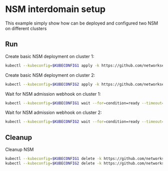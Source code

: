 # NSM interdomain setup


This example simply show how can be deployed and configured two NSM on different clusters

## Run

Create basic NSM deployment on cluster 1:

```bash
kubectl --kubeconfig=$KUBECONFIG1 apply -k https://github.com/networkservicemesh/deployments-k8s/examples/interdomain/nsm/cluster1?ref=92f87355edd4fd11b270f8f6d88159b8025c6032
```

Create basic NSM deployment on cluster 2:

```bash
kubectl --kubeconfig=$KUBECONFIG2 apply -k https://github.com/networkservicemesh/deployments-k8s/examples/interdomain/nsm/cluster2?ref=92f87355edd4fd11b270f8f6d88159b8025c6032
```

Wait for NSM admission webhook on cluster 1:

```bash
kubectl --kubeconfig=$KUBECONFIG1 wait --for=condition=ready --timeout=1m pod -n nsm-system -l app=admission-webhook-k8s
```

Wait for NSM admission webhook on cluster 2:

```bash
kubectl --kubeconfig=$KUBECONFIG2 wait --for=condition=ready --timeout=1m pod -n nsm-system -l app=admission-webhook-k8s
```

## Cleanup

Cleanup NSM
```bash
kubectl --kubeconfig=$KUBECONFIG1 delete -k https://github.com/networkservicemesh/deployments-k8s/examples/interdomain/nsm/cluster1?ref=92f87355edd4fd11b270f8f6d88159b8025c6032
kubectl --kubeconfig=$KUBECONFIG2 delete -k https://github.com/networkservicemesh/deployments-k8s/examples/interdomain/nsm/cluster2?ref=92f87355edd4fd11b270f8f6d88159b8025c6032
```
